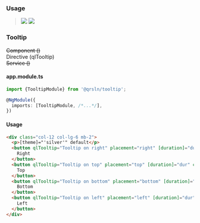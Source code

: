 ### Usage

> [![](https://img.shields.io/badge/Main-projects‌‌‌‌‌‌‌-white)](../projects.md)
> [![](https://img.shields.io/badge/readme-white)](readme.md)

### Tooltip
~~Component ()~~  
Directive (qlTooltip)  
~~Service ()~~

#### app.module.ts

```typescript
import {TooltipModule} from '@qrsln/tooltip';

@NgModule({
  imports: [TooltipModule, /*...*/],
})
```  

#### Usage
```html
<div class="col-12 col-lg-6 mb-2">
  <p>[theme]="'silver'" default</p>
  <button qlTooltip="Tooltip on right" placement="right" [duration]="dur" class="btn btn-outline-dark mr-1">
    Right
  </button>
  <button qlTooltip="Tooltip on top" placement="top" [duration]="dur" class="btn btn-outline-dark mr-1">
    Top
  </button>
  <button qlTooltip="Tooltip on bottom" placement="bottom" [duration]="dur" class="btn btn-outline-dark mr-1">
    Bottom
  </button>
  <button qlTooltip="Tooltip on left" placement="left" [duration]="dur" class="btn btn-outline-dark mr-1">
    Left
  </button>
</div>
``` 

